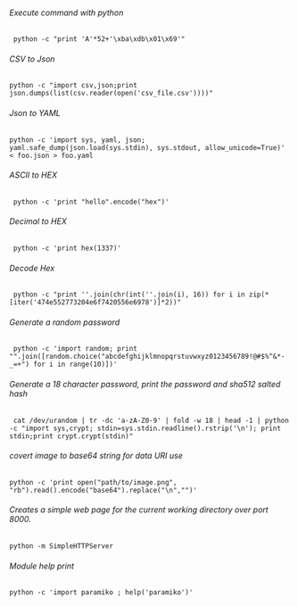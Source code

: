 ###### Execute command with python
``` python -c "print 'A'*52+'\xba\xdb\x01\x69'"```

###### CSV to Json
``` python -c "import csv,json;print json.dumps(list(csv.reader(open('csv_file.csv'))))" ```
 
###### Json to YAML
``` python -c 'import sys, yaml, json; yaml.safe_dump(json.load(sys.stdin), sys.stdout, allow_unicode=True)' < foo.json > foo.yaml ```

###### ASCII to HEX
``` python -c 'print "hello".encode("hex")'```

###### Decimal to HEX
``` python -c 'print hex(1337)'```

###### Decode Hex
``` python -c "print ''.join(chr(int(''.join(i), 16)) for i in zip(*[iter('474e552773204e6f7420556e6978')]*2))"```

###### Generate a random password
``` python -c 'import random; print "".join([random.choice("abcdefghijklmnopqrstuvwxyz0123456789!@#$%^&*-_=+") for i in range(10)])'```

###### Generate a 18 character password, print the password and sha512 salted hash
``` cat /dev/urandom | tr -dc 'a-zA-Z0-9' | fold -w 18 | head -1 | python -c "import sys,crypt; stdin=sys.stdin.readline().rstrip('\n'); print stdin;print crypt.crypt(stdin)"```

###### covert image to base64 string for data URI use
``` python -c 'print open("path/to/image.png", "rb").read().encode("base64").replace("\n","")' ```

###### Creates a simple web page for the current working directory over port 8000.
``` python -m SimpleHTTPServer ```

###### Module help print
``` python -c 'import paramiko ; help('paramiko')' ```
